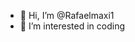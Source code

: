 - 👋 Hi, I’m @Rafaelmaxi1
- 👀 I’m interested in coding


<!---
Rafaelmaxi1/Rafaelmaxi1 is a ✨ special ✨ repository because its `README.md` (this file) appears on your GitHub profile.
You can click the Preview link to take a look at your changes.
--->
